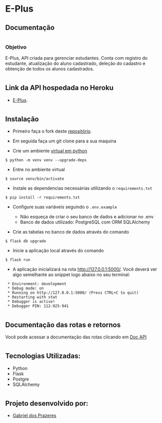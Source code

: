 # E-Plus

## Documentação

#

### Objetivo

E-Plus, API criada para gerenciar estudantes.
Conta com registro do estudante, atualização do aluno cadastrado, deleção do cadastro e obtenção de todos os alunos cadastrados.

#

## Link da API hospedada no Heroku

- [E-Plus](https://e-plus-school.herokuapp.com/api).

#

## Instalação

- Primeiro faça o fork deste [repositório](https://github.com/gabrieldosprazeres/e-plus).

- Em seguida faça um git clone para a sua maquina

- Crie um ambiente [virtual em python](https://docs.python.org/pt-br/3/tutorial/venv.html)

```
$ python -m venv venv --upgrade-deps
```

- Entre no ambiente virtual

```
$ source venv/bin/activate
```

- Instale as dependencias necessárias utilizando o `requirements.txt`

```
$ pip install -r requirements.txt
```

- Configure suas variáveis seguindo o `.env.example`

  - Não esqueça de criar o seu banco de dados e adicionar no .env
  - Banco de dados utilizado: PostgreSQL com ORM SQLAlchemy

- Crie as tabelas no banco de dados através do comando

```
$ flask db upgrade
```

- Inicie a aplicação local através do comando

```
$ flask run
```

- A aplicação inicializará na rota http://127.0.0.1:5000/. Você deverá ver algo semelhante ao snippet logo abaixo no seu terminal:

```
 * Environment: development
 * Debug mode: on
 * Running on http://127.0.0.1:5000/ (Press CTRL+C to quit)
 * Restarting with stat
 * Debugger is active!
 * Debugger PIN: 112-925-941
```

#

## Documentação das rotas e retornos

Você pode acessar a documentação das rotas clicando em [Doc API](https://documenter.getpostman.com/view/18794559/UVXerHjv)

#

## Tecnologias Utilizadas:

- Python
- Flask
- Postgre
- SQLAlchemy

#

## Projeto desenvolvido por:

- [Gabriel dos Prazeres](https://www.linkedin.com/in/gabrieldosprazeres/)

